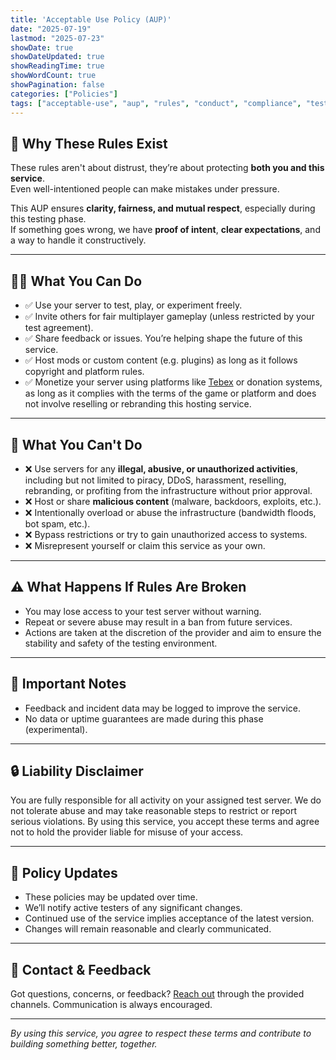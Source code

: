 ```yaml
---
title: 'Acceptable Use Policy (AUP)'
date: "2025-07-19"
lastmod: "2025-07-23"
showDate: true
showDateUpdated: true
showReadingTime: true
showWordCount: true
showPagination: false
categories: ["Policies"]
tags: ["acceptable-use", "aup", "rules", "conduct", "compliance", "testing-phase"]
---
```


## 🧭 Why These Rules Exist

These rules aren't about distrust, they’re about protecting **both you and this service**.  
Even well-intentioned people can make mistakes under pressure.  

This AUP ensures **clarity, fairness, and mutual respect**, especially during this testing phase.  
If something goes wrong, we have **proof of intent**, **clear expectations**, and a way to handle it constructively.

---

## 🧑‍💻  What You Can Do

- ✅ Use your server to test, play, or experiment freely.
- ✅ Invite others for fair multiplayer gameplay (unless restricted by your test agreement).
- ✅ Share feedback or issues. You’re helping shape the future of this service.
- ✅ Host mods or custom content (e.g. plugins) as long as it follows copyright and platform rules.
- ✅ Monetize your server using platforms like [Tebex](https://www.tebex.io/) or donation systems, as long as it complies with the terms of the game or platform and does not involve reselling or rebranding this hosting service.

---

## 🚫 What You Can't Do

- ❌ Use servers for any **illegal, abusive, or unauthorized activities**, including but not limited to piracy, DDoS, harassment, reselling, rebranding, or profiting from the infrastructure without prior approval.
- ❌ Host or share **malicious content** (malware, backdoors, exploits, etc.).
- ❌ Intentionally overload or abuse the infrastructure (bandwidth floods, bot spam, etc.).
- ❌ Bypass restrictions or try to gain unauthorized access to systems.
- ❌ Misrepresent yourself or claim this service as your own.

---

## ⚠️ What Happens If Rules Are Broken

- You may lose access to your test server without warning.
- Repeat or severe abuse may result in a ban from future services.
- Actions are taken at the discretion of the provider and aim to ensure the stability and safety of the testing environment.

---

## 📝 Important Notes

- Feedback and incident data may be logged to improve the service.
- No data or uptime guarantees are made during this phase (experimental).

---

## 🔒 Liability Disclaimer

You are fully responsible for all activity on your assigned test server.
We do not tolerate abuse and may take reasonable steps to restrict or report serious violations.
By using this service, you accept these terms and agree not to hold the provider liable for misuse of your access.

---

## 🔄 Policy Updates

- These policies may be updated over time.
- We’ll notify active testers of any significant changes.
- Continued use of the service implies acceptance of the latest version.
- Changes will remain reasonable and clearly communicated.

---

## 💬 Contact & Feedback

Got questions, concerns, or feedback?
[Reach out](../contact/) through the provided channels. Communication is always encouraged.

---

*By using this service, you agree to respect these terms and contribute to building something better, together.*

